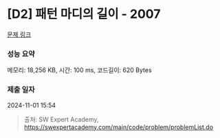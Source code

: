 # [D2] 패턴 마디의 길이 - 2007 

[문제 링크](https://swexpertacademy.com/main/code/problem/problemDetail.do?contestProbId=AV5P1kNKAl8DFAUq) 

### 성능 요약

메모리: 18,256 KB, 시간: 100 ms, 코드길이: 620 Bytes

### 제출 일자

2024-11-01 15:54



> 출처: SW Expert Academy, https://swexpertacademy.com/main/code/problem/problemList.do